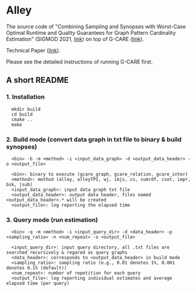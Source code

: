 # Alley

The source code of "Combining Sampling and Synopses with Worst-Case Optimal Runtime and Quality Guarantees for Graph Pattern Cardinality Estimation" (SIGMOD 2021, [link](https://dl.acm.org/doi/10.1145/3448016.3457246)) on top of G-CARE ([link](https://github.com/yspark-dblab/gcare)).

Technical Paper ([link](https://arxiv.org/abs/2103.13681)).

Please see the detailed instructions of running G-CARE first.


## A short README

### 1. Installation

```
  mkdir build
  cd build
  cmake ..
  make
```

### 2. Build mode (convert data graph in txt file to binary & build synopses)

```
  <bin> -b -m <method> -i <input_data_graph> -d <output_data_header> -o <output_file>
  
  <bin>: binary to execute (gcare_graph, gcare_relation, gcare_inter)
  <method>: method (alley, alleyTPI, wj, ibjs, cs, sumrdf, cset, impr, bsk, jsub)
  <input_data_graph>: input data graph txt file
  <output_data_header>: output data header, files named <output_data_header>.* will be created
  <output_file>: log reporting the elapsed time
```

### 3. Query mode (run estimation)
  
``` 
  <bin> -q -m <method> -i <input_query_dir> -d <data_header> -p <sampling_ratio> -n <num_repeat> -o <output_file>
  
  <input_query_dir>: input query directory, all .txt files are searched recursively & regared as query graphs
  <data_header>: corresponds to <output_data_header> in build mode
  <sampling_ratio>: sampling ratio (e.g., 0.01 denotes 1%, 0.001 denotes 0.1% (default)) 
  <num_repeat>: number of repetition for each query
  <output_file>: log reporting individual estimates and average elapsed time (per query)
```
